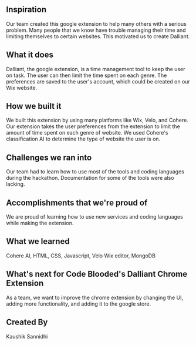 ## Inspiration
Our team created this google extension to help many others with a serious problem. Many people that we know have trouble managing their time and limiting themselves to certain websites. This motivated us to create Dalliant. 

## What it does
Dalliant, the google extension, is a time management tool to keep the user on task. The user can then limit the time spent on each genre. The preferences are saved to the user's account, which could be created on our Wix website. 

## How we built it
We built this extension by using many platforms like Wix, Velo, and Cohere.  Our extension takes the user preferences from the extension to limit the amount of time spent on each genre of website. We used Cohere's classification AI to determine the type of website the user is on. 

## Challenges we ran into
Our team had to learn how to use most of the tools and coding languages during the hackathon. Documentation for some of the tools were also lacking.

## Accomplishments that we're proud of
We are proud of learning how to use new services and coding languages while making the extension. 

## What we learned
Cohere AI, HTML, CSS, Javascript, Velo Wix editor, MongoDB

## What's next for Code Blooded's Dalliant Chrome Extension 
As a team, we want to improve the chrome extension by changing the UI, adding more functionality, and adding it to the google store. 

## Created By
Kaushik Sannidhi
